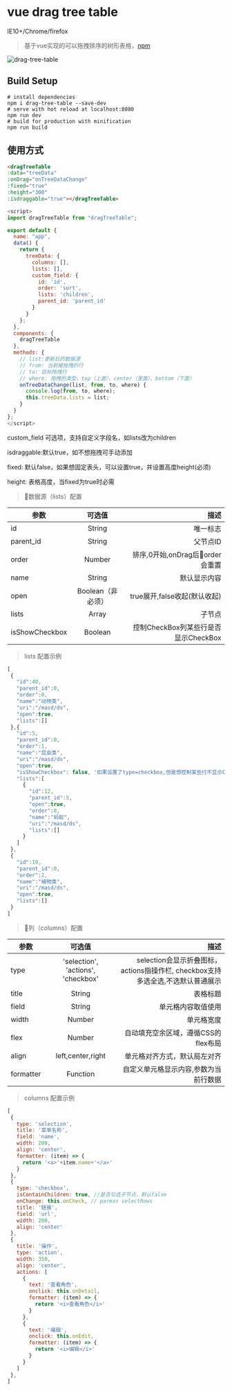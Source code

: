# vue drag tree table

IE10+/Chrome/firefox
> 基于vue实现的可以拖拽排序的树形表格，[npm](https://www.npmjs.com/package/drag-tree-table "vue-drag-tree-table")   

![drag-tree-table](./imgs/demo.gif 'drag-tree-table')

## Build Setup

``` bashs
# install dependencies
npm i drag-tree-table --save-dev
# serve with hot reload at localhost:8080
npm run dev
# build for production with minification
npm run build
```
## 使用方式

```html
<dragTreeTable
:data="treeData"
:onDrag="onTreeDataChange"
:fixed="true"
:height="300"
:isdraggable="true"></dragTreeTable>
```

```javascript
<script>
import dragTreeTable from "dragTreeTable";

export default {
  name: "app",
  data() {
    return {
      treeData: {
        columns: [],
        lists: [],
        custom_field: {
          id: 'id',
          order: 'sort',
          lists: 'children',
          parent_id: 'parent_id'
        }
      }
    };
  },
  components: {
    dragTreeTable
  },
  methods: {
    // list:更新后的数据源
    // from: 当前被拖拽的行
    // to: 目标拖拽行
    // where: 拖拽的类型，top（上面）、center（里面）、bottom（下面）
    onTreeDataChange(list, from, to, where) {
      console.log(from, to, where);
      this.treeData.lists = list;
    }
  }
};
</script>


 ```
 custom_field 可选项，支持自定义字段名，如lists改为children

isdraggable:默认true，如不想拖拽可手动添加

fixed: 默认false，如果想固定表头，可以设置true，并设置高度height(必须)

height: 表格高度，当fixed为true时必需
 > 数据源（lists）配置   

参数|可选值|描述
---|:--:|---:
id|String|唯一标志
parent_id|String|父节点ID
order|Number|排序,0开始,onDrag后order会重置
name|String|默认显示内容
open|Boolean（非必须）|true展开,false收起(默认收起)
lists|Array|子节点
isShowCheckbox|Boolean|控制CheckBox列某些行是否显示CheckBox

 > lists 配置示例
 ```javascript
 [
  {
    "id":40,
    "parent_id":0,
    "order":0,
    "name":"动物类",
    "uri":"/masd/ds",
    "open":true,
    "lists":[]
  },{
    "id":5,
    "parent_id":0,
    "order":1,
    "name":"昆虫类",
    "uri":"/masd/ds",
    "open":true,
    "isShowCheckbox": false, '如果设置了type=checkbox,但是想控制某些行不显示CheckBox，可以用此属性'
    "lists":[
      {
        "id":12,
        "parent_id":5,
        "open":true,
        "order":0,
        "name":"蚂蚁",
        "uri":"/masd/ds",
        "lists":[]
      }
    ]
  },
  {
    "id":19,
    "parent_id":0,
    "order":2,
    "name":"植物类",
    "uri":"/masd/ds",
    "open":true,
    "lists":[]
  }
]
 ```
> 列（columns）配置   

参数|可选值|描述
---|:--:|---:
type|'selection', 'actions', 'checkbox'|selection会显示折叠图标，actions指操作栏, checkbox支持多选全选,不选默认普通展示
title|String|表格标题
field|String|单元格内容取值使用
width|Number|单元格宽度
flex|Number|自动填充空余区域，遵循CSS的flex布局
align|left,center,right|单元格对齐方式，默认局左对齐
formatter|Function|自定义单元格显示内容,参数为当前行数据
 > columns 配置示例
 ```javascript
[
  {
    type: 'selection',
    title: '菜单名称',
    field: 'name',
    width: 200,
    align: 'center',
    formatter: (item) => {
      return '<a>'+item.name+'</a>'
    }
  },
  {
    type: 'checkbox',
    isContainChildren: true, //是否勾选子节点，默认false
    onChange: this.onCheck, // parmas selectRows
    title: '链接',
    field: 'url',
    width: 200,
    align: 'center'
  },
  {
    title: '操作',
    type: 'action',
    width: 350,
    align: 'center',
    actions: [
      {
        text: '查看角色',
        onclick: this.onDetail,
        formatter: (item) => {
          return '<i>查看角色</i>'
        }
      },
      {
        text: '编辑',
        onclick: this.onEdit,
        formatter: (item) => {
          return '<i>编辑</i>'
        }
      }
    ]
  },
]
```

